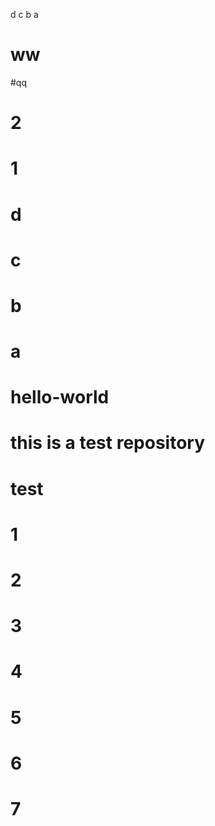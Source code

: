 d
c
b
a
# ww
#qq
# 2 
# 1
# d
# c
# b
# a
# hello-world
# this is a test repository
# test
# 1
# 2
# 3
# 4
# 5
# 6
# 7
